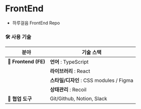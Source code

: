 # FrontEnd
- 하루걸음 FrontEnd Repo

### 🛠️ 사용 기술

| 분야          | 기술 스택                          |
|--------------|----------------------------------|
| 📍 **Frontend (FE)** | **언어** : TypeScript  |
|              | **라이브러리** : React  |
|              | **스타일/디자인** : CSS modules / Figma  |
|              | **상태관리** : Recoil  |
| 📍 **협업 도구** | Git/Github, Notion, Slack  |

